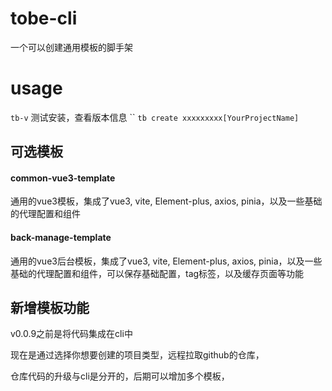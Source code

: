 # tobe-cli 
一个可以创建通用模板的脚手架

# usage
`tb-v` 测试安装，查看版本信息
``
`tb create xxxxxxxxx[YourProjectName]`


## 可选模板
#### common-vue3-template


  通用的vue3模板，集成了vue3, vite, Element-plus, axios, pinia，以及一些基础的代理配置和组件

#### back-manage-template

  通用的vue3后台模板，集成了vue3, vite, Element-plus, axios, pinia，以及一些基础的代理配置和组件，可以保存基础配置，tag标签，以及缓存页面等功能

## 新增模板功能
v0.0.9之前是将代码集成在cli中

现在是通过选择你想要创建的项目类型，远程拉取github的仓库，

仓库代码的升级与cli是分开的，后期可以增加多个模板，
